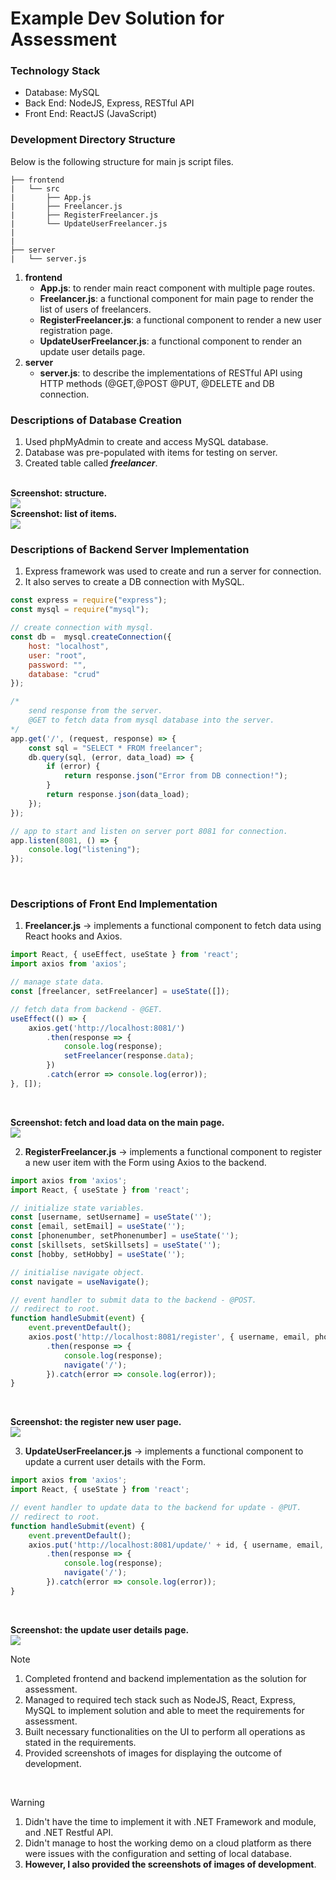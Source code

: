 # Example Dev Solution for Assessment

### Technology Stack
- Database: MySQL<br />
- Back End: NodeJS, Express, RESTful API<br />
- Front End: ReactJS (JavaScript)

### Development Directory Structure
Below is the following structure for main js script files.<br />
```
├── frontend
|   └── src
|       ├── App.js
|       ├── Freelancer.js
|       ├── RegisterFreelancer.js
|       └── UpdateUserFreelancer.js
|
|   
├── server
|   └── server.js   
```

1. **frontend**
    - **App.js**: to render main react component with multiple page routes.<br />
    - **Freelancer.js**: a functional component for main page to render the list of users of freelancers.<br />
    - **RegisterFreelancer.js**: a functional component to render a new user registration page.<br />
    - **UpdateUserFreelancer.js**: a functional component to render an update user details page.<br />
2. **server**
    - **server.js**: to describe the implementations of RESTful API using HTTP methods (@GET,@POST @PUT, @DELETE and DB connection.<br />

### Descriptions of Database Creation
1. Used phpMyAdmin to create and access MySQL database.
2. Database was pre-populated with items for testing on server.
3. Created table called **_freelancer_**.

<br />**Screenshot: structure.**<br />
![](zimages/04-db-mysql-structure.jpg)
<br />**Screenshot: list of items.**<br />
![](zimages/05-db-query-items.jpg)<br />

### Descriptions of Backend Server Implementation
1. Express framework was used to create and run a server for connection.<br />
2. It also serves to create a DB connection with MySQL.<br />
```javascript
const express = require("express");
const mysql = require("mysql");

// create connection with mysql.
const db =  mysql.createConnection({
    host: "localhost",
    user: "root",
    password: "",
    database: "crud"
});

/* 
    send response from the server.
    @GET to fetch data from mysql database into the server.
*/
app.get('/', (request, response) => {
    const sql = "SELECT * FROM freelancer";
    db.query(sql, (error, data_load) => {
        if (error) {
            return response.json("Error from DB connection!");
        }
        return response.json(data_load);    
    });
});

// app to start and listen on server port 8081 for connection.
app.listen(8081, () => {
    console.log("listening");
});
```
<br />

### Descriptions of Front End Implementation
1. **Freelancer.js** -> implements a functional component to fetch data using React hooks and Axios.
```javascript
import React, { useEffect, useState } from 'react';
import axios from 'axios';

// manage state data.
const [freelancer, setFreelancer] = useState([]);

// fetch data from backend - @GET.
useEffect(() => {
    axios.get('http://localhost:8081/')
        .then(response => {
            console.log(response);
            setFreelancer(response.data);
        })
        .catch(error => console.log(error));
}, []);
```
<br />

**Screenshot: fetch and load data on the main page.**<br />
![](zimages/01-main.jpg)
<br />

2. **RegisterFreelancer.js** -> implements a functional component to register a new user item with the Form using Axios to the backend.
```javascript
import axios from 'axios';
import React, { useState } from 'react';

// initialize state variables.
const [username, setUsername] = useState('');
const [email, setEmail] = useState('');
const [phonenumber, setPhonenumber] = useState('');
const [skillsets, setSkillsets] = useState('');
const [hobby, setHobby] = useState('');

// initialise navigate object.
const navigate = useNavigate();

// event handler to submit data to the backend - @POST.
// redirect to root.
function handleSubmit(event) {
    event.preventDefault();
    axios.post('http://localhost:8081/register', { username, email, phonenumber, skillsets, hobby })
        .then(response => {
            console.log(response);
            navigate('/');
        }).catch(error => console.log(error));
}
```
<br />

**Screenshot: the register new user page.**<br />
![](zimages/02-register-page.jpg)
<br />

3. **UpdateUserFreelancer.js** -> implements a functional component to update a current user details with the Form.
```javascript
import axios from 'axios';
import React, { useState } from 'react';

// event handler to update data to the backend for update - @PUT.
// redirect to root.
function handleSubmit(event) {
    event.preventDefault();
    axios.put('http://localhost:8081/update/' + id, { username, email, phonenumber, skillsets, hobby })
        .then(response => {
            console.log(response);
            navigate('/');
        }).catch(error => console.log(error));
}
```
<br />

**Screenshot: the update user details page.**<br />
![](zimages/03-update-details-page.jpg)
<br />

> [!NOTE]
> 1. Completed frontend and backend implementation as the solution for assessment.<br />
> 2. Managed to required tech stack such as NodeJS, React, Express, MySQL to implement solution and able to meet the requirements for assessment.<br />
> 3. Built necessary functionalities on the UI to perform all operations as stated in the requirements.<br />
> 4. Provided screenshots of images for displaying the outcome of development.

<br />

> [!WARNING]
> 1. Didn't have the time to implement it with .NET Framework and module, and .NET Restful API.<br />
> 2. Didn't manage to host the working demo on a cloud platform as there were issues with the configuration and setting of local database. <br />
> 3. **However, I also provided the screenshots of images of development**.

<br />